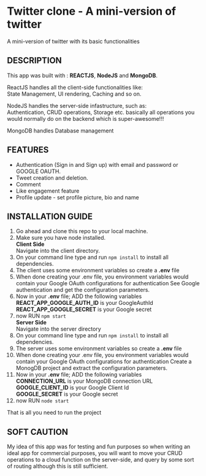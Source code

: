 # Twitter clone - A mini-version of twitter
A mini-version of twitter with its basic functionalities

## DESCRIPTION
This app was built with : __REACTJS__, __NodeJS__ and __MongoDB__.

ReactJS handles all the client-side functionalities like: <br>
State Management, UI rendering, Caching and so on.

NodeJS handles the server-side infastructure, such as: <br>
Authentication, CRUD operations, Storage etc. basically all operations you would normally do on the backend which is super-awesome!!!

MongoDB handles Database management

## FEATURES
- Authentication (Sign in and Sign up) with email and password or GOOGLE OAUTH.
- Tweet creation and deletion.
- Comment 
- Like engagement feature
- Profile update - set profile picture, bio and name 

## INSTALLATION GUIDE
1. Go ahead and clone this repo to your local machine.
2. Make sure you have node installed. <br>
__Client Side__ <br>
Navigate into the client directory. <br>
3. On your command line type and run `npm install` to install all dependencies.
4. The client uses some environment variables so create a __.env__ file
5. When done creating your .env file, you environment variables would contain your Google OAuth configurations for authentication
   See Google authentication and get the configuration parameters.
6. Now in your __.env__ file; ADD the following variables <br>
   __REACT_APP_GOOGLE_AUTH_ID__ is your GoogleAuthId <br>
   __REACT_APP_GOOGLE_SECRET__ is your Google secret <br>
7. now RUN `npm start` <br>
__Server Side__ <br>
Navigate into the server directory <br>
8. On your command line type and run `npm install` to install all dependencies.
9. The server uses some environment variables so create a __.env__ file
10. When done creating your .env file, you environment variables would contain your Google OAuth configurations for authentication
   Create a MonogDB project and extract the configuration parameters.
11. Now in your __.env__ file; ADD the following variables <br>
   __CONNECTION_URL__ is your MongoDB connection URL <br>
   __GOOGLE_CLIENT_ID__ is your Google Client Id <br>
   __GOOGLE_SECRET__ is your Google secret <br>
12. now RUN `node start`

That is all you need to run the project 

## SOFT CAUTION
My idea of this app was for testing and fun purposes so when writing an ideal app for commercial purposes, you will want to move your CRUD operations to a cloud function on the server-side, and query by some sort of routing although this is still sufficient.
   

